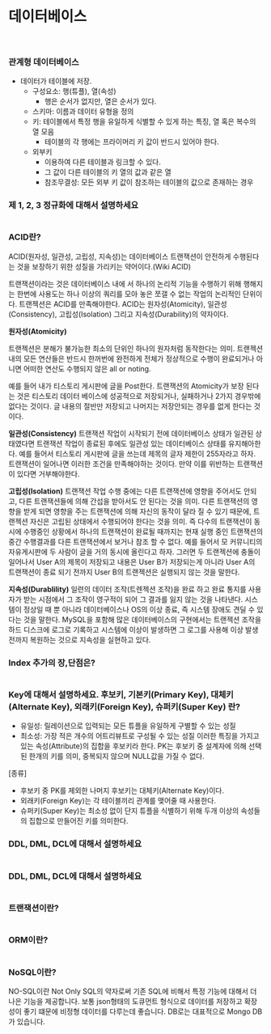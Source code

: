 # 데이터베이스

<br />

### 관계형 데이터베이스

- 데이터가 테이블에 저장.
	- 구성요소: 행(튜플), 열(속성)
		- 행은 순서가 없지만, 열은 순서가 있다. 
    - 스키마: 이름과 데이터 유형을 정의
	- 키: 테이블에서 특정 행을 유일하게 식별할 수 있게 하는 특징, 열 혹은 복수의 열 모음
		- 테이블의 각 행에는 프라이머리 키 값이 반드시 있어야 한다.
	- 외부키
		- 이용하여 다른 테이블과 링크할 수 있다.
		- 그 값이 다른 테이블의 키 열의 값과 같은 열
		- 참조무결성: 모든 외부 키 값이 참조하는 테이블의 값으로 존재하는 경우



### 제 1, 2, 3 정규화에 대해서 설명하세요

```

```

### ACID란?

ACID(원자성, 일관성, 고립성, 지속성)는 데이터베이스 트랜잭션이 안전하게 수행된다는 것을 보장하기 위한 성질을 가리키는 약어이다.(Wiki ACID)

트랜잭션이라는 것은 데이터베이스 내에 서 하나의 논리적 기능을 수행하기 위해 행해지는 한번에 사용도는 하나 이상의 쿼리를 모아 놓은 쪼갤 수 없는 작업의 논리적인 단위이다. 트랜젝션은 ACID를 만족해야한다. ACID는 원자성(Atomicity), 일관성(Consistency), 고립성(Isolation) 그리고 지속성(Durability)의 약자이다. 

__원자성(Atomicity)__

트랜젝션은 분해가 불가능한 최소의 단위인 하나의 원자처럼 동작한다는 의미. 트랜젝션 내의 모든 연산들은 반드시 한꺼번에 완전하게 전체가 정상적으로 수행이 완료되거나 아니면 어떠한 연산도 수행되지 않은 all or noting.

예를 들어 내가 티스토리 게시판에 글을 Post한다. 트랜잭션의 Atomicity가 보장 된다는 것은 티스토리 데이터 베이스에 성공적으로 저장되거나, 실패하거나 2가지 경우밖에 없다는 것이다. 글 내용의 절반만 저장되고 나머지는 저장안되는 경우를 없게 한다는 것이다.  



__일관성(Consistency)__
트랜잭션 작업이 시작되기 전에 데이터베이스 상태가 일관된 상태였다면 트랜잭션 작업이 종료된 후에도 일관성 있는 데이터베이스 상태를 유지해아한다.
예를 들어서 티스토리 게시판에 글을 쓰는데 제목의 글자 제한이 255자라고 하자. 트랜잭션이 일어나면 이러한 조건을 만족해야하는 것이다. 만약 이를 위반하는 트랜잭션이 있다면 거부해야한다. 

__고립성(Isolation)__
트랜잭션 작업 수행 중에는 다른 트랜잭션에 영향을 주어서도 안되고, 다른 트랜잭션들에 의해 간섭을 받아서도 안 된다는 것을 의미. 다른 트랜잭션의 영향을 받게 되면 영향을 주는 트랜잭션에 의해 자신의 동작이 달라 질 수 있기 때문에, 트랜젝션 자신은 고립된 상태에서 수행되어야 한다는 것을 의미. 즉 다수의 트랜잭션이 동시에 수행중인 상황에서 하나의 트랜잭션이 완료될 때까지는 현재 실행 중인 트랜잭션의 중간 수행결과를 다른 트랜잭션에서 보거나 참조 할 수 없다.
예를 들어서 모 커뮤니티의 자유게시판에 두 사람이 글을 거의 동시에 올린다고 하자. 그러면 두 트랜젝션에 충돌이 일어나서 User A의 제목이 저장되고 내용은 User B가 저장되는게 아니라 User A의 트랜잭션이 종료 되기 전까지 User B의 트랜젝션은 실행되지 않는 것을 말한다.

__지속성(Durablility)__
일련의 데이터 조작(트렌젝션 조작)을 완료 하고 완료 통지를 사용자가 받는 시점에서 그 조작이 영구적이 되어 그 결과를 잃지 않는 것을 나타낸다. 시스템이 정상일 때 뿐 아니라 데이터베이스나 OS의 이상 종료, 즉 시스템 장애도 견딜 수 있다는 것을 말한다. MySQL을 포함해 많은 데이터베이스의 구현에서는 트랜젝션 조작을 하드 디스크에 로그로 기록하고 시스템에 이상이 발생하면 그 로그를 사용해 이상 발생 전까지 복원하는 것으로 지속성을 실현하고 있다. 


### Index 추가의 장,단점은?

```

```

### Key에 대해서 설명하세요. 후보키, 기본키(Primary Key), 대체키(Alternate Key), 외래키(Foreign Key), 슈퍼키(Super Key) 란?

- 유일성: 릴레이션으로 입력되는 모든 튜플을 유일하게 구별할 수 있는 성질
- 최소성: 가장 적은 개수의 어트리뷰트로 구성될 수 있는 성질
이러한 특징을 가지고 있는 속성(Attribute)의 집합을 후보키라 한다.
PK는 후보키 중 설계자에 의해 선택된 한개의 키를 의미, 중복되지 않으며 NULL값을 가질 수 없다.

[종류] 
- 후보키 중 PK를 제외한 나머지 후보키는 대체키(Alternate Key)이다.
- 외래키(Foreign Key)는 각 테이블끼리 관계를 맺어줄 때 사용한다.
- 슈퍼키(Super Key)는 최소성 없이 단지 튜플을 식별하기 위해 두개 이상의 속성들의 집합으로 만들어진 키를 의미한다.


### DDL, DML, DCL에 대해서 설명하세요

```

```

### DDL, DML, DCL에 대해서 설명하세요

```

```

### 트랜잭션이란?

```

```

### ORM이란?

```

```

### NoSQL이란?

NO-SQL이란 Not Only SQL의 약자로써 기존 SQL에 비해서 특정 기능에 대해서 더 나은 기능을 제공합니다. 보통 json형태의 도큐먼트 형식으로 데이터를 저장하고 확장성이 좋기 떄문에 비정형 데이터를 다루는데 좋습니다. DB로는 대표적으로 Mongo DB가 있습니다.
